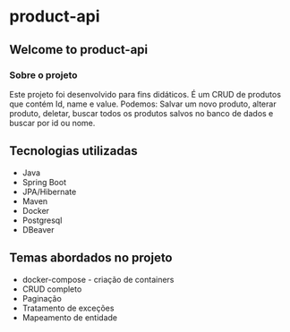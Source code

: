 # product-api
 
## Welcome to product-api

### Sobre o projeto
Este projeto foi desenvolvido para fins didáticos. É um CRUD de produtos que contém Id, name e value. Podemos: Salvar um novo produto, alterar produto, deletar, buscar todos os produtos salvos no banco de dados e buscar por id ou nome.

## Tecnologias utilizadas
- Java
- Spring Boot
- JPA/Hibernate
- Maven
- Docker
- Postgresql
- DBeaver

## Temas abordados no projeto
- docker-compose - criação de containers
- CRUD completo
- Paginação
- Tratamento de exceções
- Mapeamento de entidade
